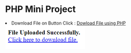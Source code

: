 # PHP Mini Project

<li> Download File on Button Click : 
<a href="Download File on Button Click/uploads.php"> Dowload File using PHP</a><br>
<img src="Download File on Button Click/output.png" alt=Output /> </li>
